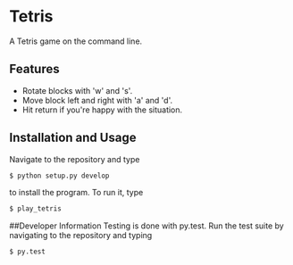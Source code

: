 # Tetris
A Tetris game on the command line.

## Features
* Rotate blocks with 'w' and 's'.
* Move block left and right with 'a' and 'd'.
* Hit return if you're happy with the situation.

## Installation and Usage
Navigate to the repository and type
```sh
$ python setup.py develop
```
to install the program. To run it, type
```sh
$ play_tetris
```

##Developer Information
Testing is done with py.test. Run the test suite by navigating to the repository and typing
```sh
$ py.test
```
